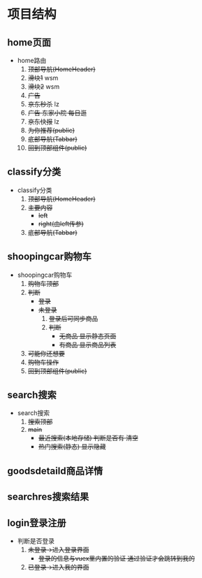 # 项目结构

## home页面

* home路由
    1. ~~顶部导航(HomeHeader)~~
    2. ~~滑块1~~   wsm
    3. ~~滑块2~~    wsm
    4. ~~广告~~
    5. ~~京东秒杀~~  lz
    6. ~~广告 东家小院 每日逛~~
    7. ~~京东快报~~   lz
    8. ~~为你推荐(public)~~   
    9. ~~底部导航(Tabbar)~~
    10. ~~回到顶部组件(public)~~ 

## classify分类

* classify分类
    1. ~~顶部导航(HomeHeader)~~
    2. ~~主要内容~~
        * ~~left~~
        * ~~right(由left传参)~~
    3. ~~底部导航(Tabbar)~~

## shoopingcar购物车

* shoopingcar购物车
    1. ~~购物车顶部~~
    2. ~~判断~~
        * ~~登录~~
        * ~~未登录~~
            1. ~~登录后可同步商品~~
            2. ~~判断~~
                * ~~无商品 显示静态页面~~
                * ~~有商品 显示商品列表~~
    3. ~~可能你还想要~~
    4. ~~购物车操作~~
    5. ~~回到顶部组件(public)~~

## search搜索

* search搜索
    1. ~~搜索顶部~~
    2. ~~main~~
        * ~~最近搜索(本地存储) 判断是否有 清空~~
        * ~~热门搜索(静态) 显示隐藏~~
    
## goodsdetaild商品详情

## searchres搜索结果

## login登录注册

* 判断是否登录
    1. ~~未登录->进入登录界面~~
        * ~~登录的信息与vuex里内置的验证 通过验证才会跳转到我的~~
    2. ~~已登录->进入我的界面~~